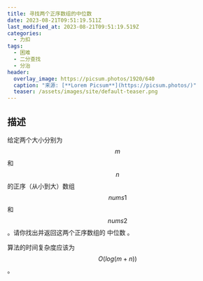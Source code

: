```yaml
---
title: 寻找两个正序数组的中位数
date: 2023-08-21T09:51:19.511Z
last_modified_at: 2023-08-21T09:51:19.519Z
categories:
  - 力扣
tags:
  - 困难
  - 二分查找
  - 分治
header:
  overlay_image: https://picsum.photos/1920/640
  caption: "来源: [**Lorem Picsum**](https://picsum.photos/)"
  teaser: /assets/images/site/default-teaser.png
---
```

## 描述
给定两个大小分别为 $$m$$ 和 $$n$$ 的正序（从小到大）数组 $$nums1$$ 和 $$nums2$$。请你找出并返回这两个正序数组的 中位数 。

算法的时间复杂度应该为 $$O(log (m+n))$$ 。